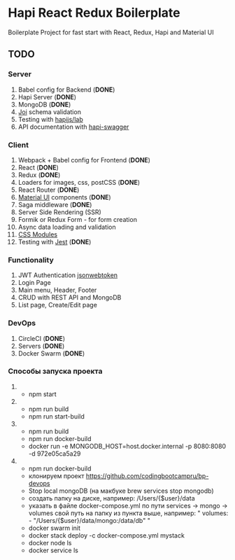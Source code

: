 # Hapi React Redux Boilerplate

Boilerplate Project for fast start with React, Redux, Hapi and Material UI

## TODO

### Server

1. Babel config for Backend (**DONE**)
1. Hapi Server (**DONE**)
1. MongoDB (**DONE**)
1. [Joi](https://github.com/hapijs/joi) schema validation
1. Testing with [hapijs/lab](https://github.com/hapijs/lab)
1. API documentation with [hapi-swagger](https://github.com/glennjones/hapi-swagger)

### Client

1. Webpack + Babel config for Frontend (**DONE**)
1. React (**DONE**)
1. Redux (**DONE**)
1. Loaders for images, css, postCSS (**DONE**)
1. React Router (**DONE**)
1. [Material UI](https://www.material-ui.com/) components (**DONE**)
1. Saga middleware (**DONE**)
1. Server Side Rendering (SSR)
1. Formik or Redux Form - for form creation
1. Async data loading and validation
1. [CSS Modules](https://github.com/css-modules/css-modules)
1. Testing with [Jest](https://facebook.github.io/jest/docs/en/tutorial-react.html) (**DONE**)

### Functionality

1. JWT Authentication [jsonwebtoken](https://github.com/auth0/node-jsonwebtoken)
1. Login Page
1. Main menu, Header, Footer
1. CRUD with REST API and MongoDB
1. List page, Create/Edit page

### DevOps

1. CircleCI (**DONE**)
1. Servers (**DONE**)
1. Docker Swarm (**DONE**)

### Способы запуска проекта
1. - npm start
2. - npm run build
   - npm run start-build
3. - npm run build
   - npm run docker-build
   - docker run -e MONGODB_HOST=host.docker.internal -p 8080:8080 -d 972e05ca5a29
4. - npm run docker-build
   - клонируем проект https://github.com/codingbootcampru/bp-devops
   - Stop local mongoDB (на макбуке brew services stop mongodb)
   - создать папку на диске, например: /Users/{$user}/data
   - указать в файле docker-compose.yml по пути services -> mongo -> volumes свой путь на папку из пункта выше, например: " volumes: - "/Users/{$user}/data/mongo:/data/db" "
   - docker swarm init
   - docker stack deploy -c docker-compose.yml mystack
   - docker node ls
   - docker service ls   
